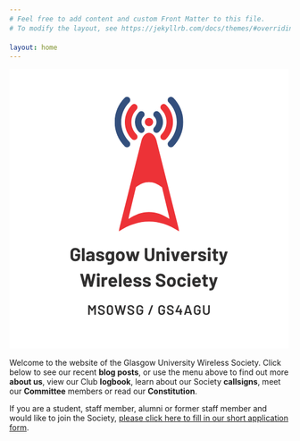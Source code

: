 ```yaml
---
# Feel free to add content and custom Front Matter to this file.
# To modify the layout, see https://jekyllrb.com/docs/themes/#overriding-theme-defaults

layout: home
---
```


![GUWS logo](images/logo.png)

Welcome to the website of the Glasgow University Wireless Society. Click below to see our recent **blog posts**, or use the menu above to find out more **about us**, view our Club **logbook**, learn about our Society **callsigns**, meet our **Committee** members or read our **Constitution**.

If you are a student, staff member, alumni or former staff member and would like to join the Society, [please click here to fill in our short application form](https://forms.gle/5VGaGaxuhNxoDqwp8).
